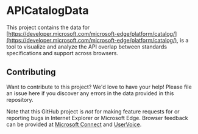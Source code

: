 # APICatalogData

This project contains the data for [https://developer.microsoft.com/microsoft-edge/platform/catalog/](https://developer.microsoft.com/microsoft-edge/platform/catalog/), is a tool to visualize and analyze the API overlap between standards specifications and support across browsers.

## Contributing
Want to contribute to this project? We'd love to have your help!  Please file an issue here if you discover any errors in the data provided in this repository.

Note that this GitHub project is *not* for making feature requests for or reporting bugs in Internet Explorer or Microsoft Edge. Browser feedback can be provided at [Microsoft Connect](https://connect.microsoft.com/ie) and [UserVoice](https://uservoice.microsoftedge.com).
